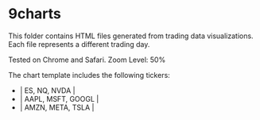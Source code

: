 # 9charts

This folder contains HTML files generated from trading data visualizations. Each file represents a different trading day.

Tested on Chrome and Safari. Zoom Level: 50%

The chart template includes the following tickers:
- | ES, NQ, NVDA        |
- | AAPL, MSFT, GOOGL   |
- | AMZN, META, TSLA    |
